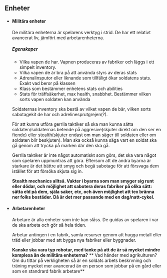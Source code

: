 ## Enheter  

- #### Militära enheter  

   De militära enheterna är spelarens verktyg i strid. De har ett relativt avancerat liv, jämfört med arbetarenheterna.
  ##### Egenskaper
  - Vilka vapen de har. Vapnen produceras av fabriker och läggs i ett simpelt inventory. 
  - Vilka vapen de är bra på att använda styrs av deras stats
  - Adrenalinsputor eller liknande som tillfäligt ökar soldatens stats. Exakt vad beror på klassen
  - Klass som bestämmer enhetens stats och abilities
  - Stats för träffsäkerhet, max health, snabbhet. Bestämmer vilken sorts vapen soldaten kan använda
  
   Soldaternas inventory ska bestå av vilket vapen de bär, vilken sorts sabotagekit de har och adrelinesprutgrejen(?).

   För att kunna utföra gerrila taktiker så ska man kunna sätta soldaten/soldaternas betende på aggresive(skjuter direkt    om den ser en fiende) eller stealth(skjuter endast om man säger till soldaten eller om soldaten blir beskjuten).
   Man ska också kunna säga vart en soldat ska gå genom att trycka på marken där den ska gå.

   Gerrila taktiker är inte något automatiskt som görs, det ska vara något som spelaren uppmuntras att göra. Eftersom att    de andra byarna är starkare är det bättre att smyg och begå sabotage för att försvaga dem istället för att försöka       skjuta sig in.
   
   **Stealth mechanics alltså. Vakter i byarna som man smyger sig runt eller dödar, och möjlighet att sabotera deras fabriker på olika sätt: sätta eld på dem, själa saker, etc, och även möjlighet att tex bränna ner folks bostäder. Då är det mer passande med en dag/natt-cykel.** 

- #### Arbetarenheter
  Arbetare är alla enheter som inte kan slåss. De guidas av spelaren i var de ska arbeta och gör så hela tiden.  

  Arbetar antingen i en fabrik, samla resurser genom att hugga metall eller träd eller jobbar med att bygga nya fabriker eller byggnader.
  
  **Kanske ska vara typ robotar, med tanke på att de är så mycket mindre komplexa än de militära enheterna?**
** Vad händer med agrikulturen? Om du tittar på verkligheten så är en soldats arbets beskrvning och träning mycket mer avancerad än en person som jobbar på en gård eller som en standrard fabrik arbetare**
